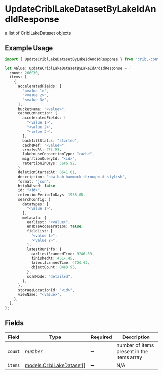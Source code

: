 # UpdateCriblLakeDatasetByLakeIdAndIdResponse

a list of CriblLakeDataset objects

## Example Usage

```typescript
import { UpdateCriblLakeDatasetByLakeIdAndIdResponse } from "cribl-control-plane/models/operations";

let value: UpdateCriblLakeDatasetByLakeIdAndIdResponse = {
  count: 266030,
  items: [
    {
      acceleratedFields: [
        "<value 1>",
        "<value 2>",
        "<value 3>",
      ],
      bucketName: "<value>",
      cacheConnection: {
        acceleratedFields: [
          "<value 1>",
          "<value 2>",
          "<value 3>",
        ],
        backfillStatus: "started",
        cacheRef: "<value>",
        createdAt: 773.58,
        lakehouseConnectionType: "cache",
        migrationQueryId: "<id>",
        retentionInDays: 5606.92,
      },
      deletionStartedAt: 8641.01,
      description: "cow bah hammock throughout stylish",
      format: "json",
      httpDAUsed: false,
      id: "<id>",
      retentionPeriodInDays: 1938.08,
      searchConfig: {
        datatypes: [
          "<value 1>",
        ],
        metadata: {
          earliest: "<value>",
          enableAcceleration: false,
          fieldList: [
            "<value 1>",
            "<value 2>",
          ],
          latestRunInfo: {
            earliestScannedTime: 9246.59,
            finishedAt: 4514.45,
            latestScannedTime: 4750.45,
            objectCount: 8488.95,
          },
          scanMode: "detailed",
        },
      },
      storageLocationId: "<id>",
      viewName: "<value>",
    },
  ],
};
```

## Fields

| Field                                                         | Type                                                          | Required                                                      | Description                                                   |
| ------------------------------------------------------------- | ------------------------------------------------------------- | ------------------------------------------------------------- | ------------------------------------------------------------- |
| `count`                                                       | *number*                                                      | :heavy_minus_sign:                                            | number of items present in the items array                    |
| `items`                                                       | [models.CriblLakeDataset](../../models/cribllakedataset.md)[] | :heavy_minus_sign:                                            | N/A                                                           |